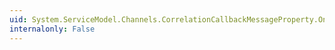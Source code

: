 ```yaml
---
uid: System.ServiceModel.Channels.CorrelationCallbackMessageProperty.OnBeginFinalizeCorrelation(System.ServiceModel.Channels.Message,System.TimeSpan,System.AsyncCallback,System.Object)
internalonly: False
---
```

